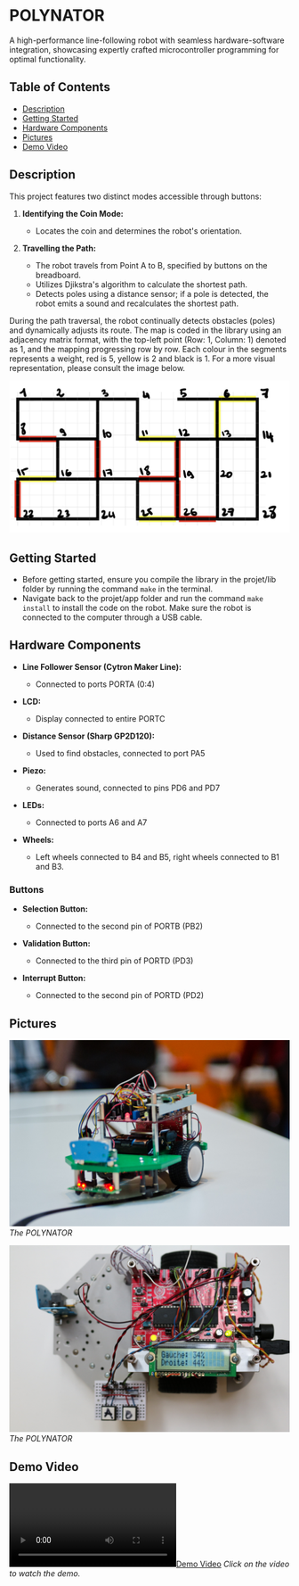 # POLYNATOR

A high-performance line-following robot with seamless hardware-software integration, showcasing expertly crafted microcontroller programming for optimal functionality.

## Table of Contents

- [Description](#description)
- [Getting Started](#getting-started)
- [Hardware Components](#hardware-components)
- [Pictures](#pictures)
- [Demo Video](#demo-video)

## Description
This project features two distinct modes accessible through buttons:

1. **Identifying the Coin Mode:**
   - Locates the coin and determines the robot's orientation.

2. **Travelling the Path:**
   - The robot travels from Point A to B, specified by buttons on the breadboard.
   - Utilizes Djikstra's algorithm to calculate the shortest path.
   - Detects poles using a distance sensor; if a pole is detected, the robot emits a sound and recalculates the shortest path.
   
During the path traversal, the robot continually detects obstacles (poles) and dynamically adjusts its route.
The map is coded in the library using an adjacency matrix format, with the top-left point (Row: 1, Column: 1) 
denoted as 1, and the mapping progressing row by row. Each colour in the segments represents a weight, red is 5, yellow is 2 and black is 1. 
For a more visual representation, please consult the image below.

![Map Representation](doc/map.jpg)

## Getting Started
- Before getting started, ensure you compile the library in the projet/lib folder by running the command `make` 
  in the terminal.
- Navigate back to the projet/app folder and run the command `make install` to install the code on the robot. Make sure 
  the robot is connected to the computer through a USB cable. 

## Hardware Components

- **Line Follower Sensor (Cytron Maker Line):**
  - Connected to ports PORTA (0:4)

- **LCD:**
  - Display connected to entire PORTC

- **Distance Sensor (Sharp GP2D120):**
  - Used to find obstacles, connected to port PA5

- **Piezo:**
  - Generates sound, connected to pins PD6 and PD7

- **LEDs:**
  - Connected to ports A6 and A7

- **Wheels:**
  - Left wheels connected to B4 and B5, right wheels connected to B1 and B3.

### Buttons

- **Selection Button:**
  - Connected to the second pin of PORTB (PB2)

- **Validation Button:**
  - Connected to the third pin of PORTD (PD3)

- **Interrupt Button:**
  - Connected to the second pin of PORTD (PD2)

## Pictures

![Picture 1](/doc/polynator1.png)
*The POLYNATOR*

![Picture 2](/doc/polynator2.png)
*The POLYNATOR*

## Demo Video

[![Demo Video](/doc/demo.mp4)](/doc/demo.mp4)
*Click on the video to watch the demo.*
